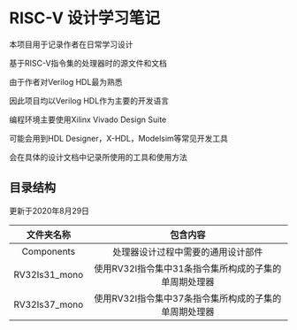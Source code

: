 # RISC-V 设计学习笔记

本项目用于记录作者在日常学习设计

基于RISC-V指令集的处理器时的源文件和文档

由于作者对Verilog HDL最为熟悉

因此项目均以Verilog HDL作为主要的开发语言

编程环境主要使用Xilinx Vivado Design Suite

可能会用到HDL Designer，X-HDL，Modelsim等常见开发工具

会在具体的设计文档中记录所使用的工具和使用方法

## 目录结构

更新于2020年8月29日

|  文件夹名称   |                       包含内容                        |
|:-------------:|:-----------------------------------------------------:|
|  Components   |          处理器设计过程中需要的通用设计部件           |
| RV32Is31_mono | 使用RV32I指令集中31条指令集所构成的子集的单周期处理器 |
| RV32Is37_mono | 使用RV32I指令集中37条指令集所构成的子集的单周期处理器 |
